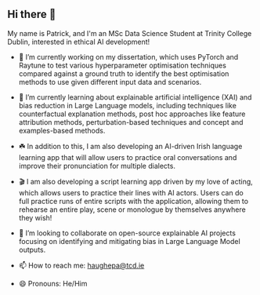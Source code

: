 ## Hi there 👋

My name is Patrick, and I'm an MSc Data Science Student at Trinity College Dublin, interested in ethical AI development!

- 🔭 I’m currently working on my dissertation, which uses PyTorch and Raytune to test various hyperparameter optimisation techniques compared against a ground truth to identify the best optimisation methods to use given different input data and scenarios.
  
- 🌱 I’m currently learning about explainable artificial intelligence (XAI) and bias reduction in Large Language models, including techniques like counterfactual explanation methods, post hoc approaches like 
feature attribution methods, perturbation-based techniques and concept and examples-based methods.

- ☘️ In addition to this, I am also developing an AI-driven Irish language learning app that will allow users to practice oral conversations and improve their pronunciation for multiple dialects.
  
- 🎬 I am also developing a script learning app driven by my love of acting, which allows users to practice their lines with AI actors. Users can do full practice runs of entire scripts with the application, allowing them to rehearse an entire play, scene or monologue by themselves anywhere they wish!
  
- 👯 I’m looking to collaborate on open-source explainable AI projects focusing on identifying and mitigating bias in Large Language Model outputs.
  
- 📫 How to reach me: haughepa@tcd.ie
  
- 😄 Pronouns: He/Him
